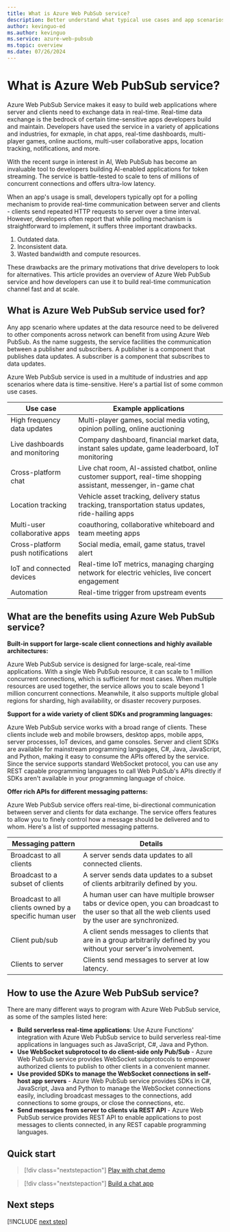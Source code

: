 ```yaml
---
title: What is Azure Web PubSub service?
description: Better understand what typical use cases and app scenarios Azure Web PubSub service enables, and learn the key benefits of the service.
author: kevinguo-ed
ms.author: kevinguo
ms.service: azure-web-pubsub
ms.topic: overview 
ms.date: 07/26/2024
---
```


# What is Azure Web PubSub service?

Azure Web PubSub Service makes it easy to build web applications where server and clients need to exchange data in real-time. Real-time data exchange is the bedrock of certain time-sensitive apps developers build and maintain. Developers have used the service in a variety of applications and industries, for exmaple, in chat apps, real-time dashboards, multi-player games, online auctions, multi-user collaborative apps, location tracking, notifications, and more. 

With the recent surge in interest in AI, Web PubSub has become an invaluable tool to developers building AI-enabled applications for token streaming. The service is battle-tested to scale to tens of millions of concurrent connections and offers ultra-low latency. 

When an app's usage is small, developers typically opt for a polling mechanism to provide real-time communication between server and clients - clients send repeated HTTP requests to server over a time interval. However, developers often report that while polling mechanism is straightforward to implement, it suffers three important drawbacks. 
1. Outdated data. 
2. Inconsistent data. 
3. Wasted bandwidth and compute resources.

These drawbacks are the primary motivations that drive developers to look for alternatives. This article provides an overview of Azure Web PubSub service and how developers can use it to build real-time communication channel fast and at scale.

## What is Azure Web PubSub service used for?

Any app scenario where updates at the data resource need to be delivered to other components across network can benefit from using Azure Web PubSub. As the name suggests, the service facilities the communication between a publisher and subscribers. A publisher is a component that publishes data updates. A subscriber is a component that subscribes to data updates. 

Azure Web PubSub service is used in a multitude of industries and app scenarios where data is time-sensitive. Here's a partial list of some common use cases. 

|Use case              |Example applications   |
|----------------------|----------------------|
|High frequency data updates | Multi-player games, social media voting, opinion polling, online auctioning |
|Live dashboards and monitoring | Company dashboard, financial market data, instant sales update, game leaderboard, IoT monitoring |
|Cross-platform chat| Live chat room, AI-assisted chatbot, online customer support, real-time shopping assistant, messenger, in-game chat |
|Location tracking | Vehicle asset tracking, delivery status tracking, transportation status updates, ride-hailing apps |  
|Multi-user collaborative apps | coauthoring, collaborative whiteboard and team meeting apps |
|Cross-platform push notifications | Social media, email, game status, travel alert | 
|IoT and connected devices | Real-time IoT metrics, managing charging network for electric vehicles, live concert engagement |
|Automation | Real-time trigger from upstream events | 

## What are the benefits using Azure Web PubSub service?

**Built-in support for large-scale client connections and highly available architectures:**

Azure Web PubSub service is designed for large-scale, real-time applications. With a single Web PubSub resource, it can scale to 1 million concurrent connections, which is sufficient for most cases. When multiple resources are used together, the service allows you to scale beyond 1 million concurrent connections. Meanwhile, it also supports multiple global regions for sharding, high availability, or disaster recovery purposes.

**Support for a wide variety of client SDKs and programming languages:**

Azure Web PubSub service works with a broad range of clients. These clients include web and mobile browsers, desktop apps, mobile apps, server processes, IoT devices, and game consoles. Server and client SDKs are available for mainstream programming languages, C#, Java, JavaScript, and Python, making it easy to consume the APIs offered by the service. Since the service supports standard WebSocket protocol, you can use any REST capable programming languages to call Web PubSub's APIs directly if SDKs aren't available in your programming language of choice.

**Offer rich APIs for different messaging patterns:**

Azure Web PubSub service offers real-time, bi-directional communication between server and clients for data exchange. The service offers features to allow you to finely control how a message should be delivered and to whom. Here's a list of supported messaging patterns.

|Messaging pattern              |Details                         |
|-------------------------------|--------------------------------|
|Broadcast to all clients | A server sends data updates to all connected clients. |
|Broadcast to a subset of clients | A server sends data updates to a subset of clients arbitrarily defined by you. |
|Broadcast to all clients owned by a specific human user | A human user can have multiple browser tabs or device open, you can broadcast to the user so that all the web clients used by the user are synchronized. |
|Client pub/sub | A client sends messages to clients that are in a group arbitrarily defined by you without your server's involvement.| 
|Clients to server | Clients send messages to server at low latency. | 

## How to use the Azure Web PubSub service?

There are many different ways to program with Azure Web PubSub service, as some of the samples listed here:

- **Build serverless real-time applications**: Use Azure Functions' integration with Azure Web PubSub service to build serverless real-time applications in languages such as JavaScript, C#, Java and Python. 
- **Use WebSocket subprotocol to do client-side only Pub/Sub** - Azure Web PubSub service provides WebSocket subprotocols to empower authorized clients to publish to other clients in a convenient manner.
- **Use provided SDKs to manage the WebSocket connections in self-host app servers** - Azure Web PubSub service provides SDKs in C#, JavaScript, Java and Python to manage the WebSocket connections easily, including broadcast messages to the connections, add connections to some groups, or close the connections, etc.
- **Send messages from server to clients via REST API** - Azure Web PubSub service provides REST API to enable applications to post messages to clients connected, in any REST capable programming languages.

## Quick start

> [!div class="nextstepaction"]
> [Play with chat demo](https://azure.github.io/azure-webpubsub/demos/chat)

> [!div class="nextstepaction"]
> [Build a chat app](tutorial-build-chat.md)

## Next steps

[!INCLUDE [next step](includes/include-next-step.md)]
